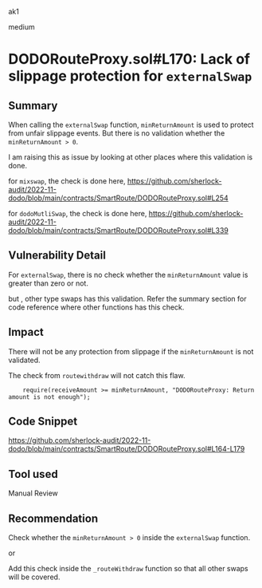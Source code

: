 ak1

medium

# DODORouteProxy.sol#L170: Lack of slippage protection for `externalSwap`

## Summary
When calling the `externalSwap` function, `minReturnAmount` is used to protect from unfair slippage events.
But there is no validation whether the `minReturnAmount > 0`. 

I am raising this as issue by looking at other places where this validation is done.

for `mixswap`, the check is done here, https://github.com/sherlock-audit/2022-11-dodo/blob/main/contracts/SmartRoute/DODORouteProxy.sol#L254

for `dodoMutliSwap`, the check is done here, https://github.com/sherlock-audit/2022-11-dodo/blob/main/contracts/SmartRoute/DODORouteProxy.sol#L339


## Vulnerability Detail

For `externalSwap`, there is no check whether the `minReturnAmount` value is greater than zero or not.

but , other type swaps has this validation. Refer the summary section for code reference where other functions has this check.

## Impact
There will not be any protection from slippage if the `minReturnAmount` is not validated.

The check from `routewithdraw` will not catch this flaw.

        require(receiveAmount >= minReturnAmount, "DODORouteProxy: Return amount is not enough");

## Code Snippet

https://github.com/sherlock-audit/2022-11-dodo/blob/main/contracts/SmartRoute/DODORouteProxy.sol#L164-L179

## Tool used

Manual Review

## Recommendation

Check whether the `minReturnAmount > 0` inside the `externalSwap` function.

or

Add this check inside the `_routeWithdraw` function so that all other swaps will be covered.
